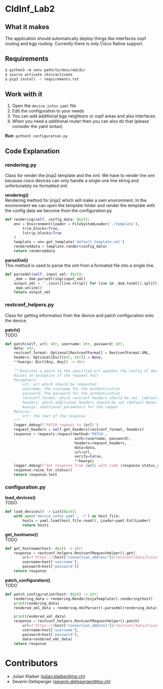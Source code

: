 # CldInf_Lab2
## What it makes
The application should automatically deploy things like interfaces
ospf routing and bgp routing.
Currently there is only Cisco Native support.

## Requirements
```bash
$ python3 –m venv path/to/desired/dir
$ source activate /bin/activate
$ pip3 install -r requirements.txt
```

## Work with it
1. Open the `device_infos.yaml` file
2. Edit the configuration to your needs
3. You can add additional bgp neighbors or ospf areas and also interfaces
4. When you need a additional router then you can also do that (please consider the yaml sintax)

**Run**: `python3 configuration.py`

## Code Explanation
### rendering.py
Class for render the jinja2 template and the xml. 
We have to render the xml because cisco devices can only handle a single one line string and unfortunately no formatted xml.

**rendering()**  
Rendering method for jinja2 which will make a own environment. In the environment we can open the template folder and render the template with the config data we become from the configuration.py
```python
def rendering(self, config_data: dict):        
    env = Environment(loader = FileSystemLoader('./template'),
        trim_blocks=True,
        lstrip_blocks=True
    )
    template = env.get_template('default_template.xml')
    rendereddata = template.render(config_data)
    return rendereddata
```
**parseXml()**  
This method is used to parse the xml from a formated file into a single line.
```python
def parseXml(self, input_xml: dict):
    _dom = dom.parseString(input_xml)
    output_xml = ''.join([line.strip() for line in _dom.toxml().splitlines()])
    _dom.unlink()
    return output_xml
```
### restconf_helpers.py
Class for getting information from the device and patch configuration onto the device.  
  
**patch()**  
TODO
```python
def patch(self, url: str, username: str, password: str,
    data: str,
    restconf_format: Optional[RestconfFormat] = RestconfFormat.XML,
    headers: Optional[Dict[str, str]] = None,
    **kwargs: Dict[Any, Any]) -> str:
            
    """Executes a patch to the specified url updates the config of device.
    Raises an exception if the request fail        
    Parameters:
        url: url which should be requested
        username: the username for the authentication
        password: the password for the authentication
        restconf_format: which restconf headers should be set. (default RestconfFormat.XML)
        headers: which additional headers should be set (default None)
        kwargs: additional parameters for the reques        
    Returns:
        str: The text of the response
    """
    logger.debug(f'PATCH request to {url}')
    request_headers = self.get_headers(restconf_format, headers)
    response = requests.request(method='PATCH',
                                auth=(username, password),
                                headers=request_headers,
                                data=data,
                                url=url,
                                verify=False,
                                **kwargs)
    logger.debug(f'Got response from {url} with code {response.status_code} and content \n {response.text}')
    response.raise_for_status()
    return response.text
```
### configuration.py

**load_devices()**  
TODO
```python
def load_devices() -> List[dict]:
    with open('device_infos.yaml', 'r') as host_file:
        hosts = yaml.load(host_file.read(), Loader=yaml.FullLoader)
        return hosts
```
**get_hostname()**  
TODO
```python
def get_hostname(host: dict) -> str:
    response = restconf_helpers.RestconfRequestHelper().get(
        url=f'https://{host["connection_address"]}/restconf/data/Cisco-IOS-XE-native:native/hostname/',
        username=host['username'],
        password=host['password'])
    return response

```
**patch_configuration()**  
TODO
```python
def patch_configuration(host: dict) -> str:
    rendering_data = rendering.RenderJinjaTemplate().rendering(host)
    print(rendering_data)
    rendered_xml_data = rendering.XmlParser().parseXml(rendering_data)

    print(rendered_xml_data)
    response = restconf_helpers.RestconfRequestHelper().patch(
        url=f'https://{host["connection_address"]}/restconf/data/Cisco-IOS-XE-native:native/',
        username=host['username'],
        password=host['password'],
        data=rendered_xml_data)
    return response
```



# Contributors
- Julian Klaiber (<julian.klaiber@hsr.ch>)
- Severin Dellsperger (<severin.dellsperger@hsr.ch>)